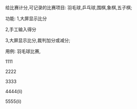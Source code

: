 给比赛计分,可记录的比赛项目:
羽毛球,乒乓球,围棋,象棋,五子棋;

功能:
1,大屏显示比分

2,手工输入得分

3,大屏显示比分,裁判加分或减分;

用例:
羽毛球比赛,

1111

2222

3333

4444(li)

5555(li)

